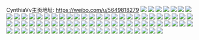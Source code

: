 CynthiaVv主页地址: https://weibo.com/u/5649818279 
![](https://wx4.sinaimg.cn/mw2000/006am3Phly1h8mvf50ktfj30n004q0t6.jpg) 
![](https://wx4.sinaimg.cn/mw2000/006am3Phly1h8mvf4rzycj30n00663zc.jpg) 
![](https://wx4.sinaimg.cn/mw2000/006am3Phly1h8auz91cu0j31o02304qp.jpg) 
![](https://wx4.sinaimg.cn/mw2000/006am3Phly1h8auz7ts3nj31o0230b29.jpg) 
![](https://wx4.sinaimg.cn/mw2000/006am3Phly1h8auzc4hsqj31o0280u0x.jpg) 
![](https://wx4.sinaimg.cn/mw2000/006am3Phly1h8auzcoqq1j310l1csgzd.jpg) 
![](https://wx4.sinaimg.cn/mw2000/006am3Phly1h88ipces7rj31o0280b29.jpg) 
![](https://wx4.sinaimg.cn/mw2000/006am3Phly1h88ipepxijj318u0p8aj4.jpg) 
![](https://wx4.sinaimg.cn/mw2000/006am3Phly1h80z9oaedaj30ji0vnq5y.jpg) 
![](https://wx4.sinaimg.cn/mw2000/006am3Phly1h7zapzqvhyj33402c0hdv.jpg) 
![](https://wx4.sinaimg.cn/mw2000/006am3Phly1h7zaq39023j33402c04iy.jpg) 
![](https://wx4.sinaimg.cn/mw2000/006am3Phly1h7xkyn9ch7j30hk0fiwg2.jpg) 
![](https://wx4.sinaimg.cn/mw2000/006am3Phly1h7oqls9rwej336c248b2b.jpg) 
![](https://wx4.sinaimg.cn/mw2000/006am3Phly1h7oqlp2ifsj336c248kjn.jpg) 
![](https://wx4.sinaimg.cn/mw2000/006am3Phly1h7oqlvu4blj324836ce83.jpg) 
![](https://wx4.sinaimg.cn/mw2000/006am3Phly1h7oqll7lotj324836chdv.jpg) 
![](https://wx4.sinaimg.cn/mw2000/006am3Phly1h7oqlwlixtj30u0190461.jpg) 
![](https://wx4.sinaimg.cn/mw2000/006am3Phly1h7oqma4e53j324836cnpe.jpg) 
![](https://wx4.sinaimg.cn/mw2000/006am3Phly1h7msmi1pe9j31o0280u0x.jpg) 
![](https://wx4.sinaimg.cn/mw2000/006am3Phly1h7msmip6dpj30tw13w7cg.jpg) 
![](https://wx4.sinaimg.cn/mw2000/006am3Phly1h7msmeaxi8j31hc0u0ago.jpg) 
![](https://wx4.sinaimg.cn/mw2000/006am3Phly1h7d04mohtgj32c02c0qv5.jpg) 
![](https://wx4.sinaimg.cn/mw2000/006am3Phly1h72biowp0cj33402c0kjm.jpg) 
![](https://wx4.sinaimg.cn/mw2000/006am3Phly1h6x6qtwgiyj31o01o0azu.jpg) 
![](https://wx4.sinaimg.cn/mw2000/006am3Phly1h6x6r0cf57j32c03404qs.jpg) 
![](https://wx4.sinaimg.cn/mw2000/006am3Phly1h6sfy9ak0tj30n00o5wgp.jpg) 
![](https://wx4.sinaimg.cn/mw2000/006am3Phly1h6lmrqo52kj31o0280b29.jpg) 
![](https://wx4.sinaimg.cn/mw2000/006am3Phly1h6lmrrcbhoj31o02804qp.jpg) 
![](https://wx4.sinaimg.cn/mw2000/006am3Phly1h6ky2wxfflj30sg0sgtcu.jpg) 
![](https://wx4.sinaimg.cn/mw2000/006am3Phly1h6d49bw31gj31i917e0vv.jpg) 
![](https://wx4.sinaimg.cn/mw2000/006am3Phly1h6d49cmhqij32x22c0b29.jpg) 
![](https://wx4.sinaimg.cn/mw2000/006am3Phly1h61pwlr4y6j31o0280qlo.jpg) 
![](https://wx4.sinaimg.cn/mw2000/006am3Phly1h61pwn7g42j33402c04qq.jpg) 
![](https://wx4.sinaimg.cn/mw2000/006am3Phly1h61pwtoy0aj31o0280u0x.jpg) 
![](https://wx4.sinaimg.cn/mw2000/006am3Phly1h5qdc2ank6j31dc0wwgxu.jpg) 
![](https://wx4.sinaimg.cn/mw2000/006am3Phly1h5qdc1nt11j31dc0wwtkd.jpg) 
![](https://wx4.sinaimg.cn/mw2000/006am3Phly1h5qdc2vroyj31dc0ww7fm.jpg) 
![](https://wx4.sinaimg.cn/mw2000/006am3Phly1h5qddppbt8j30r40wwjzr.jpg) 
![](https://wx4.sinaimg.cn/mw2000/006am3Phly1h5qdc3hvvcj31dc0ww7g3.jpg) 
![](https://wx4.sinaimg.cn/mw2000/006am3Phly1h5qdg13w6wj31dc0wwn7e.jpg) 
![](https://wx4.sinaimg.cn/mw2000/006am3Phly1h5mqmux98rj30u00u0777.jpg) 
![](https://wx4.sinaimg.cn/mw2000/006am3Phly1h5mqmvsr2oj32c0340kjl.jpg) 
![](https://wx4.sinaimg.cn/mw2000/006am3Phly1h5mqmnhgtpj31hc0u0qdo.jpg) 
![](https://wx4.sinaimg.cn/mw2000/006am3Phly1h5h85cgwbyj33402c0kjm.jpg) 
![](https://wx4.sinaimg.cn/mw2000/006am3Phly1h5h5pmo10aj33402c01ky.jpg) 
![](https://wx4.sinaimg.cn/mw2000/006am3Phly1h5h5pkc8zzj33402c0e82.jpg) 
![](https://wx4.sinaimg.cn/mw2000/006am3Phly1h5ggdpyn1uj30n01dswng.jpg) 
![](https://wx4.sinaimg.cn/mw2000/006am3Phly1h5dbuiuc8pj33402c0x6p.jpg) 
![](https://wx4.sinaimg.cn/mw2000/006am3Phly1h5ampfeocpj33402c04qq.jpg) 
![](https://wx4.sinaimg.cn/mw2000/006am3Phly1h5amsnxh5qj31hc0u0wtb.jpg) 
![](https://wx4.sinaimg.cn/mw2000/006am3Phly1h57iafpswkj30n00mqn08.jpg) 
![](https://wx4.sinaimg.cn/mw2000/006am3Phly1h51h6vvmf6j33402c0b2b.jpg) 
![](https://wx4.sinaimg.cn/mw2000/006am3Phly1h4xr9rjo2cj33402c0hdu.jpg) 
![](https://wx4.sinaimg.cn/mw2000/006am3Phly1h4xr9unartj33402c0e82.jpg) 
![](https://wx4.sinaimg.cn/mw2000/006am3Phly1h4v6e7pkgzj30u00u00zg.jpg) 
![](https://wx4.sinaimg.cn/mw2000/006am3Phly1h4qykdj0inj32c0340nlc.jpg) 
![](https://wx4.sinaimg.cn/mw2000/006am3Phly1h4qyke5zqdj32c03401kx.jpg) 
![](https://wx4.sinaimg.cn/mw2000/006am3Phly1h4lxgdf49hj32c0340x6r.jpg) 
![](https://wx4.sinaimg.cn/mw2000/006am3Phly1h4lxgk23zfj32c0340npf.jpg) 
![](https://wx4.sinaimg.cn/mw2000/006am3Phly1h4i3xhk3oyj31o02807wi.jpg) 
![](https://wx4.sinaimg.cn/mw2000/006am3Phly1h4i3xryx9nj30n00srtbx.jpg) 
![](https://wx4.sinaimg.cn/mw2000/006am3Phly1h4edx4qfx5j32pj261kjm.jpg) 
![](https://wx4.sinaimg.cn/mw2000/006am3Phly1h4294gi69bj33402c04qp.jpg) 
![](https://wx4.sinaimg.cn/mw2000/006am3Phly1h3sy3lct69j32c0340u0x.jpg) 
![](https://wx4.sinaimg.cn/mw2000/006am3Phly1h3sy3dp0ytj32c0340kjn.jpg) 
![](https://wx4.sinaimg.cn/mw2000/006am3Phly1h3ow5swij2j33402c0u0x.jpg) 
![](https://wx4.sinaimg.cn/mw2000/006am3Phly1h3ow5v8it4j31be0zkduo.jpg) 
![](https://wx4.sinaimg.cn/mw2000/006am3Phly1h3ow5y2z8tj31o0280qv5.jpg) 
![](https://wx4.sinaimg.cn/mw2000/006am3Phly1h3ow5xe58qj33402c0qv7.jpg) 
![](https://wx4.sinaimg.cn/mw2000/006am3Phly1h3crw6olafj33402c0e82.jpg) 
![](https://wx4.sinaimg.cn/mw2000/006am3Phly1h24whdnichj30vc15sqn0.jpg) 
![](https://wx4.sinaimg.cn/mw2000/006am3Phly1h24whfol1tj30vc15s7pv.jpg) 
![](https://wx4.sinaimg.cn/mw2000/006am3Phly1h24whelw57j30vc15stui.jpg) 
![](https://wx4.sinaimg.cn/mw2000/006am3Phly1h24whgfjn4j30vc15s4ht.jpg) 
![](https://wx4.sinaimg.cn/mw2000/006am3Phly1h24whclll9j30vc15s4i7.jpg) 
![](https://wx4.sinaimg.cn/mw2000/006am3Phly1h24whh9ditj30vc15s4i1.jpg) 
![](https://wx4.sinaimg.cn/mw2000/006am3Phly1h1vsyv4zs0j31400s347o.jpg) 
![](https://wx4.sinaimg.cn/mw2000/006am3Phly1h1vhon6hsej30n00cy43c.jpg) 
